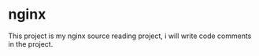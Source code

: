 nginx
=====

This project is my nginx source reading project, i will write code comments in the project.
